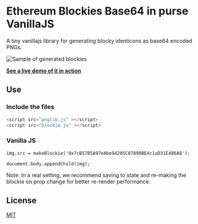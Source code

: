 # Ethereum Blockies Base64 in purse VanillaJS

A tiny vanillajs library for generating blocky identicons as base64 encoded PNGs.

![Sample of generated blockies](sample.png "Blockies")

[**See a live demo of it in action**](https://mycryptohq.github.io/ethereum-blockies-base64/)

## Use

### Include the files

```javascript
<script src="pnglib.js" ></script>
<script src="blockie.js" ></script>
```

### Vanilla JS
```var img = new Image();
img.src = makeBlockie('0x7cB57B5A97eAbe94205C07890BE4c1aD31E486A8');

document.body.appendChild(img);
```

Note: In a real setting, we recommend saving to state and re-making the blockie on prop change for better re-render performance.


License
-------

[MIT](https://opensource.org/licenses/MIT)
